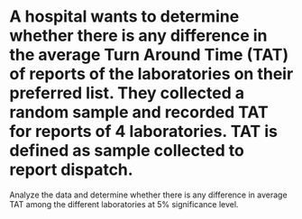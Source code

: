 # A hospital wants to determine whether there is any difference in the average Turn Around Time (TAT) of reports of the laboratories on their preferred list. They collected a random sample and recorded TAT for reports of 4 laboratories. TAT is defined as sample collected to report dispatch.
 Analyze the data and determine whether there is any difference in average TAT among the different laboratories at 5% significance level.
 
